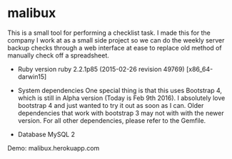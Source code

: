 # malibux

This is a small tool for performing a checklist task. I made this for the company I work at as a small side project so we can do the weekly server backup checks through a web interface at ease to replace old method of manually check off a spreadsheet. 

* Ruby version
ruby 2.2.1p85 (2015-02-26 revision 49769) [x86_64-darwin15]

* System dependencies
One special thing is that this uses Bootstrap 4, which is still in Alpha version (Today is Feb 9th 2016). I absolutely love bootstrap 4 and just wanted to try it out as soon as I can. Older dependencies that work with bootstrap 3 may not with with the newer version. For all other dependencies, please refer to the Gemfile. 

* Database 
MySQL 2

Demo: malibux.herokuapp.com 